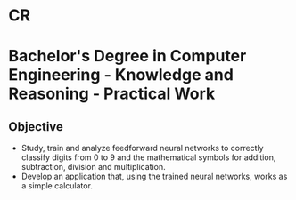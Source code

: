 # CR


# Bachelor's Degree in Computer Engineering - Knowledge and Reasoning - Practical Work

## Objective
- Study, train and analyze feedforward neural networks to correctly classify digits
from 0 to 9 and the mathematical symbols for addition, subtraction, division and multiplication.
- Develop an application that, using the trained neural networks, works as a
simple calculator.
